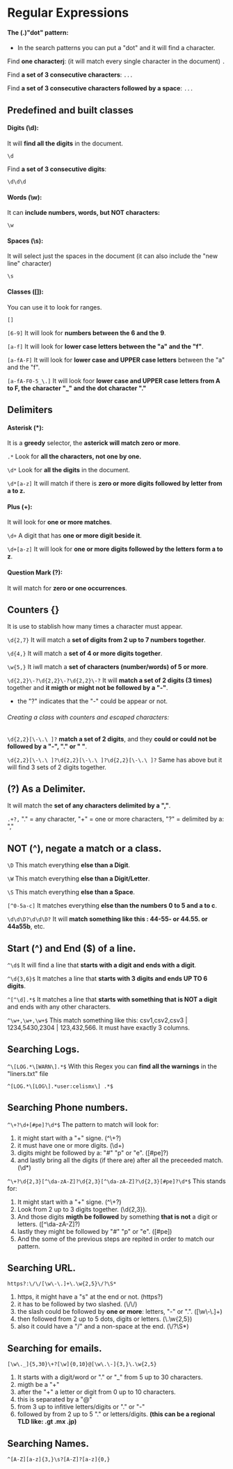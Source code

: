 # Regular Expressions

#### The (.)"dot" pattern:

- In the search patterns you can put a "dot" and it will find a character.


Find __one characterj__: (it will match every single character in the document)
`.`

Find __a set of 3 consecutive characters__:
`...`

Find __a set of 3 consecutive characters followed by a space__:
`... `


## Predefined and built classes


#### Digits (\d):

It will __find all the digits__ in the document.

`\d` 

Find __a set of 3 consecutive digits__:

`\d\d\d` 


#### Words (\w):

It can __include numbers, words, but NOT characters:__

`\w`

#### Spaces (\s):

It will select just the spaces in the document (it can also include the "new line" character)

`\s`


#### Classes ([]):

You can use it to look for ranges.

`[]`

`[6-9]` It will look for __numbers between the 6 and the 9__.

`[a-f]` It will look for __lower case letters between the "a" and the "f"__.

`[a-fA-F]` It will look for __lower case and UPPER case letters__ between the "a" and the "f".

`[a-fA-F0-5_\.]` It will look foor __lower case and UPPER case letters from A to F, the character "_" and the dot character "."__


## Delimiters

#### Asterisk (*):

It is a __greedy__ selector, the __asterick will match zero or more__.


`.*` Look for __all the characters, not one by one.__

`\d*` Look for __all the digits__ in the document.

`\d*[a-z]` It will match if there is __zero or more digits followed by letter from a to z.__


#### Plus (+):

It will look for __one or more matches__.

`\d+`  A digit that has __one or more digit beside it__.

`\d+[a-z]` It will look for __one or more digits followed by the letters form a to z__. 


#### Question Mark (?):

It will match for __zero or one occurrences__. 


## Counters {}

It is use to stablish how many times a character must appear. 

`\d{2,7}` It will match a __set of digits from 2 up to 7 numbers together__. 

`\d{4,}` It will match a __set of 4 or more digits together__.

`\w{5,}` It iwll match a __set of characters (number/words) of 5 or more__.

`\d{2,2}\-?\d{2,2}\-?\d{2,2}\-?` It will __match a set of 2 digits (3 times)__ together and __it migth or might not be followed by a "-"__. 
- the "?" indicates that the "-" could be appear or not. 

###### Creating a class with counters and escaped characters:

`\d{2,2}[\-\.\ ]?` __match a set of 2 digits__, and they __could or could not be followed by a "-", "." or " "__.

`\d{2,2}[\-\.\ ]?\d{2,2}[\-\.\ ]?\d{2,2}[\-\.\ ]?` Same has above but it will find 3 sets of 2 digits together.


## (?) As a Delimiter.

It will match the __set of any characters delimited by a ","__.

`.+?,` "." = any character, "+" = one or more characters, "?" = delimited by a: ","


## NOT (^), negate a match or a class. 

`\D` This match everything __else than a Digit__.

`\W` This match everything __else than a Digit/Letter__.

`\S` This match everything __else than a Space__.

`[^0-5a-c]` It matches everything __else than the numbers 0 to 5 and a to c__.

`\d\d\D?\d\d\D?` It will __match something like this : 44-55- or 44.55. or 44a55b__, etc.


## Start (^) and End ($) of a line.

`^\d$` It will find a line that __starts with a digit and ends with a digit__.

`^\d{3,6}$` It matches a line that __starts with 3 digits and ends UP TO 6 digits__.

`^[^\d].*$` It matches a line that __starts with something that is NOT a digit__ and ends with any other characters.

`^\w+,\w+,\w+$` This match something like this: csv1,csv2,csv3 | 1234,5430,2304 | 123,432,566. It must have exactly 3 columns.


## Searching Logs.

`^\[LOG.*\[WARN\].*$`  With this Regex you can __find all the warnings__ in the "liners.txt" file

`^[LOG.*\[LOG\].*user:celismx\] .*$`


## Searching Phone numbers.

`^\+?\d+[#pe]?\d*$`  The pattern to match will look for:

1) it might start with a "+" signe.  (^\\+?)
2) it must have one or more digits.  (\d+)
3) digits might be followed by a: "#" "p" or "e".  ([#pe]?)
4) and lastly bring all the digits (if there are) after all the preceeded match.  (\d*)


`^\+?\d{2,3}[^\da-zA-Z]?\d{2,3}[^\da-zA-Z]?\d{2,3}[#pe]?\d*$`  This stands for:

1) It might start with a "+" signe. (^\\+?)
2) Look from 2 up to 3 digits together. (\d{2,3}).
3) And those digits __migth be followed__ by something __that is not__ a digit or letters. ([^\da-zA-Z]?)
4) lastly they might be followed by "#" "p" or "e". ([#pe])
5) And the some of the previous steps are repited in order to match our pattern.


## Searching URL. 

`https?:\/\/[\w\-\.]+\.\w{2,5}\/?\S*`

1) https, it might have a "s" at the end or not. (https?)
2) it has to be followed by two slashed.  (\\/\\/)
3) the slash could be followed by __one or more__: letters, "-" or ".".  ([\w\\-\\.]+)
4) then followed from 2 up to 5 dots, digits or letters.  (\\.\w{2,5})
5) also it could have a "/" and a non-space at the end. (\\/?\S*)


## Searching for emails.

`[\w\._]{5,30}\+?[\w]{0,10}@[\w\.\-]{3,}\.\w{2,5}`

1) It starts with a digit/word or "." or "_" from 5 up to 30 characters.
2) migth be a "+"
3) after the "+" a letter or digit from 0 up to 10 characters.
4) this is separated by a "@"
5) from 3 up to infitive letters/digits or "." or "-"
6) followed by from 2 up to 5 "." or letters/digits.  __(this can be a regional TLD like: .gt .mx .jp)__


## Searching Names.

`^[A-Z][a-z]{3,}\s?[A-Z]?[a-z]{0,}`